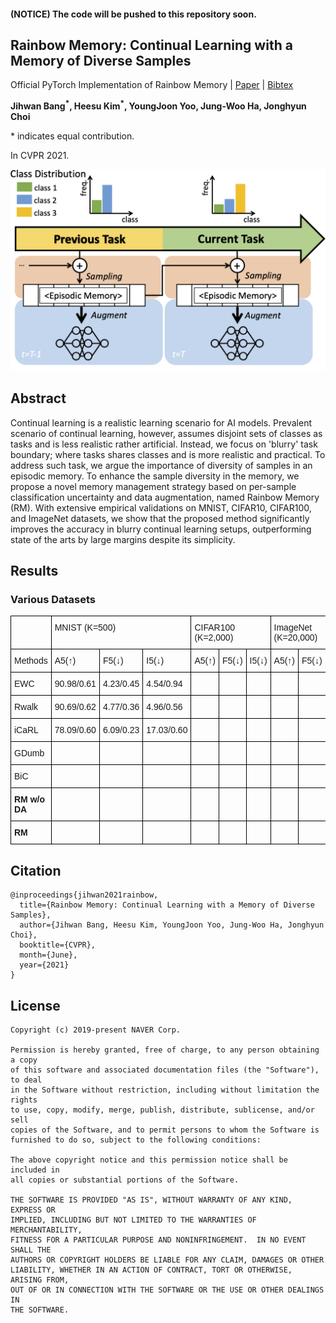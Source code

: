 #### (NOTICE) The code will be pushed to this repository soon.  
## Rainbow Memory: Continual Learning with a Memory of Diverse Samples
Official PyTorch Implementation of Rainbow Memory | [Paper](https://arxiv.org/pdf/2103.17230.pdf) | [Bibtex](#Citation) 

**Jihwan Bang<sup>\*</sup>, Heesu Kim<sup>\*</sup>, YoungJoon Yoo, Jung-Woo Ha, Jonghyun Choi**

\* indicates equal contribution.

In CVPR 2021.

![overview](./overview.png)

## Abstract
Continual learning is a realistic learning scenario for AI models. 
Prevalent scenario of continual learning, however, assumes disjoint sets of classes as tasks and is less realistic rather artificial. 
Instead, we focus on 'blurry' task boundary; where tasks shares classes and is more realistic and practical. 
To address such task, we argue the importance of diversity of samples in an episodic memory. 
To enhance the sample diversity in the memory, we propose a novel memory management strategy based on per-sample classification uncertainty and data augmentation, named Rainbow Memory (RM). 
With extensive empirical validations on MNIST, CIFAR10, CIFAR100, and ImageNet datasets, 
we show that the proposed method significantly improves the accuracy in blurry continual learning setups, outperforming state of the arts by large margins despite its simplicity.

## Results 
### Various Datasets
<style type="text/css">
.tg  {border-collapse:collapse;border-spacing:0;}
.tg td{border-color:black;border-style:solid;border-width:1px;font-family:Arial, sans-serif;font-size:14px;
  overflow:hidden;padding:10px 5px;word-break:normal;}
.tg th{border-color:black;border-style:solid;border-width:1px;font-family:Arial, sans-serif;font-size:14px;
  font-weight:normal;overflow:hidden;padding:10px 5px;word-break:normal;}
.tg .tg-0lax{text-align:left;vertical-align:top}
</style>
<table class="tg">
<thead>
  <tr>
    <th class="tg-0lax"></th>
    <th class="tg-0lax" colspan="3">MNIST (K=500)</th>
    <th class="tg-0lax" colspan="3">CIFAR100 (K=2,000)</th>
    <th class="tg-0lax" colspan="3">ImageNet (K=20,000)</th>
  </tr>
</thead>
<tbody>
  <tr>
    <td class="tg-0lax">Methods</td>
    <td class="tg-0lax">A5(↑)</td>
    <td class="tg-0lax">F5(↓)</td>
    <td class="tg-0lax">I5(↓)</td>
    <td class="tg-0lax">A5(↑)</td>
    <td class="tg-0lax"><span style="font-weight:400;font-style:normal">F5(↓)</span></td>
    <td class="tg-0lax"><span style="font-weight:400;font-style:normal">I5(↓)</span></td>
    <td class="tg-0lax">A5(↑)</td>
    <td class="tg-0lax"><span style="font-weight:400;font-style:normal">F5(↓)</span></td>
    <td class="tg-0lax"><span style="font-weight:400;font-style:normal">I5(↓)</span></td>
  </tr>
  <tr>
    <td class="tg-0lax">EWC</td>
    <td class="tg-0lax">90.98/0.61 </td>
    <td class="tg-0lax">4.23/0.45</td>
    <td class="tg-0lax">4.54/0.94</td>
    <td class="tg-0lax"></td>
    <td class="tg-0lax"></td>
    <td class="tg-0lax"></td>
    <td class="tg-0lax"></td>
    <td class="tg-0lax"></td>
    <td class="tg-0lax"></td>
  </tr>
  <tr>
    <td class="tg-0lax">Rwalk</td>
    <td class="tg-0lax">90.69/0.62</td>
    <td class="tg-0lax">4.77/0.36</td>
    <td class="tg-0lax">4.96/0.56</td>
    <td class="tg-0lax"></td>
    <td class="tg-0lax"></td>
    <td class="tg-0lax"></td>
    <td class="tg-0lax"></td>
    <td class="tg-0lax"></td>
    <td class="tg-0lax"></td>
  </tr>
  <tr>
    <td class="tg-0lax">iCaRL</td>
    <td class="tg-0lax">78.09/0.60</td>
    <td class="tg-0lax">6.09/0.23</td>
    <td class="tg-0lax">17.03/0.60</td>
    <td class="tg-0lax"></td>
    <td class="tg-0lax"></td>
    <td class="tg-0lax"></td>
    <td class="tg-0lax"></td>
    <td class="tg-0lax"></td>
    <td class="tg-0lax"></td>
  </tr>
  <tr>
    <td class="tg-0lax">GDumb</td>
    <td class="tg-0lax"></td>
    <td class="tg-0lax"></td>
    <td class="tg-0lax"></td>
    <td class="tg-0lax"></td>
    <td class="tg-0lax"></td>
    <td class="tg-0lax"></td>
    <td class="tg-0lax"></td>
    <td class="tg-0lax"></td>
    <td class="tg-0lax"></td>
  </tr>
  <tr>
    <td class="tg-0lax">BiC</td>
    <td class="tg-0lax"></td>
    <td class="tg-0lax"></td>
    <td class="tg-0lax"></td>
    <td class="tg-0lax"></td>
    <td class="tg-0lax"></td>
    <td class="tg-0lax"></td>
    <td class="tg-0lax"></td>
    <td class="tg-0lax"></td>
    <td class="tg-0lax"></td>
  </tr>
  <tr>
    <td class="tg-0lax"><span style="font-weight:bold">RM w/o DA</span></td>
    <td class="tg-0lax"></td>
    <td class="tg-0lax"></td>
    <td class="tg-0lax"></td>
    <td class="tg-0lax"></td>
    <td class="tg-0lax"></td>
    <td class="tg-0lax"></td>
    <td class="tg-0lax"></td>
    <td class="tg-0lax"></td>
    <td class="tg-0lax"></td>
  </tr>
  <tr>
    <td class="tg-0lax"><span style="font-weight:bold">RM</span></td>
    <td class="tg-0lax"></td>
    <td class="tg-0lax"></td>
    <td class="tg-0lax"></td>
    <td class="tg-0lax"></td>
    <td class="tg-0lax"></td>
    <td class="tg-0lax"></td>
    <td class="tg-0lax"></td>
    <td class="tg-0lax"></td>
    <td class="tg-0lax"></td>
  </tr>
</tbody>
</table>
 


## Citation 
```angular2
@inproceedings{jihwan2021rainbow,
  title={Rainbow Memory: Continual Learning with a Memory of Diverse Samples},
  author={Jihwan Bang, Heesu Kim, YoungJoon Yoo, Jung-Woo Ha, Jonghyun Choi},
  booktitle={CVPR},
  month={June},
  year={2021}
}
```

## License

```
Copyright (c) 2019-present NAVER Corp.

Permission is hereby granted, free of charge, to any person obtaining a copy
of this software and associated documentation files (the "Software"), to deal
in the Software without restriction, including without limitation the rights
to use, copy, modify, merge, publish, distribute, sublicense, and/or sell
copies of the Software, and to permit persons to whom the Software is
furnished to do so, subject to the following conditions:

The above copyright notice and this permission notice shall be included in
all copies or substantial portions of the Software.

THE SOFTWARE IS PROVIDED "AS IS", WITHOUT WARRANTY OF ANY KIND, EXPRESS OR
IMPLIED, INCLUDING BUT NOT LIMITED TO THE WARRANTIES OF MERCHANTABILITY,
FITNESS FOR A PARTICULAR PURPOSE AND NONINFRINGEMENT.  IN NO EVENT SHALL THE
AUTHORS OR COPYRIGHT HOLDERS BE LIABLE FOR ANY CLAIM, DAMAGES OR OTHER
LIABILITY, WHETHER IN AN ACTION OF CONTRACT, TORT OR OTHERWISE, ARISING FROM,
OUT OF OR IN CONNECTION WITH THE SOFTWARE OR THE USE OR OTHER DEALINGS IN
THE SOFTWARE.
```


